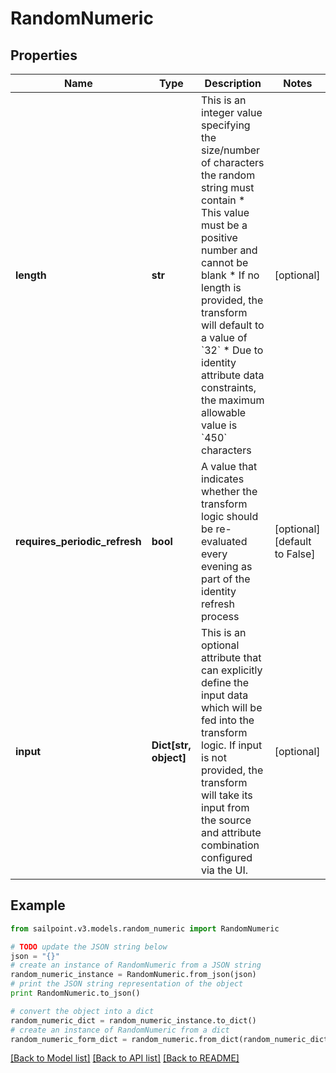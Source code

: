 # RandomNumeric


## Properties

Name | Type | Description | Notes
------------ | ------------- | ------------- | -------------
**length** | **str** | This is an integer value specifying the size/number of characters the random string must contain   * This value must be a positive number and cannot be blank   * If no length is provided, the transform will default to a value of &#x60;32&#x60;   * Due to identity attribute data constraints, the maximum allowable value is &#x60;450&#x60; characters  | [optional] 
**requires_periodic_refresh** | **bool** | A value that indicates whether the transform logic should be re-evaluated every evening as part of the identity refresh process | [optional] [default to False]
**input** | **Dict[str, object]** | This is an optional attribute that can explicitly define the input data which will be fed into the transform logic. If input is not provided, the transform will take its input from the source and attribute combination configured via the UI. | [optional] 

## Example

```python
from sailpoint.v3.models.random_numeric import RandomNumeric

# TODO update the JSON string below
json = "{}"
# create an instance of RandomNumeric from a JSON string
random_numeric_instance = RandomNumeric.from_json(json)
# print the JSON string representation of the object
print RandomNumeric.to_json()

# convert the object into a dict
random_numeric_dict = random_numeric_instance.to_dict()
# create an instance of RandomNumeric from a dict
random_numeric_form_dict = random_numeric.from_dict(random_numeric_dict)
```
[[Back to Model list]](../README.md#documentation-for-models) [[Back to API list]](../README.md#documentation-for-api-endpoints) [[Back to README]](../README.md)


